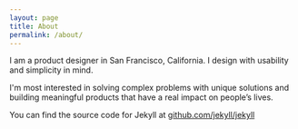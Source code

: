 ```yaml
---
layout: page
title: About
permalink: /about/
---
```


I am a product designer in San Francisco, California. I design with usability and simplicity in mind.

I'm most interested in solving complex problems with unique solutions and building meaningful products that have a real impact on people’s lives.

You can find the source code for Jekyll at [github.com/jekyll/jekyll](https://github.com/jekyll/jekyll)

